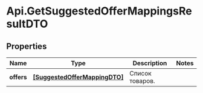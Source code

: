 # Api.GetSuggestedOfferMappingsResultDTO

## Properties

Name | Type | Description | Notes
------------ | ------------- | ------------- | -------------
**offers** | [**[SuggestedOfferMappingDTO]**](SuggestedOfferMappingDTO.md) | Список товаров. | 


